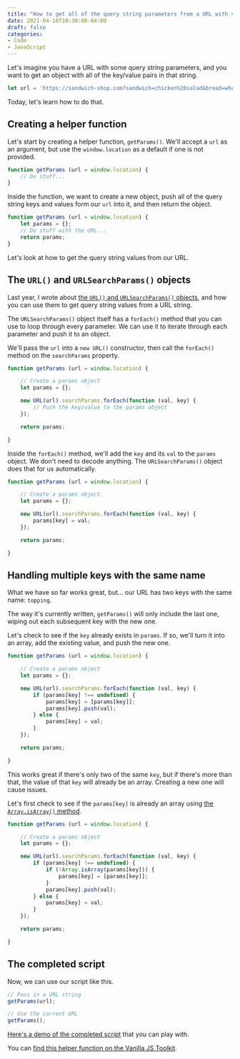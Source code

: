 ```yaml
---
title: "How to get all of the query string parameters from a URL with vanilla JS"
date: 2021-04-16T10:30:00-04:00
draft: false
categories:
- Code
- JavaScript
---
```


Let's imagine you have a URL with some query string parameters, and you want to get an object with all of the key/value pairs in that string.

```js
let url = 'https://sandwich-shop.com?sandwich=chicken%20salad&bread=wheat&topping=tomato&topping=spicy+mayo';
```

Today, let's learn how to do that.

## Creating a helper function

Let's start by creating a helper function, `getParams()`. We'll accept a `url` as an argument, but use the `window.location` as a default if one is not provided.

```js
function getParams (url = window.location) {
	// Do stuff...
}
```

Inside the function, we want to create a new object, push all of the query string keys and values form our `url` into it, and then return the object.

```js
function getParams (url = window.location) {
	let params = {};
	// Do stuff with the URL...
	return params;
}
```

Let's look at how to get the query string values from our URL.

## The `URL()` and `URLSearchParams()` objects

Last year, I wrote about [the `URL()` and `URLSearchParams()` objects](/getting-values-from-a-url-with-vanilla-js/), and how you can use them to get query string values from a URL string.

The `URLSearchParams()` object itself has a `forEach()` method that you can use to loop through every parameter. We can use it to iterate through each parameter and push it to an object.

We'll pass the `url` into a `new URL()` constructor, then call the `forEach()` method on the `searchParams` property.

```js
function getParams (url = window.location) {

	// Create a params object
	let params = {};

	new URL(url).searchParams.forEach(function (val, key) {
		// Push the key/value to the params object
	});

	return params;

}
```

Inside the `forEach()` method, we'll add the `key` and its `val` to the `params` object. We don't need to decode anything. The `URLSearchParams()` object does that for us automatically.

```js
function getParams (url = window.location) {

	// Create a params object
	let params = {};

	new URL(url).searchParams.forEach(function (val, key) {
		params[key] = val;
	});

	return params;

}
```

## Handling multiple keys with the same name

What we have so far works great, but... our URL has two keys with the same name: `topping`.

The way it's currently written, `getParams()` will only include the last one, wiping out each subsequent key with the new one.

Let's check to see if the `key` already exists in `params`. If so, we'll turn it into an array, add the existing value, and push the new one.

```js
function getParams (url = window.location) {

	// Create a params object
	let params = {};

	new URL(url).searchParams.forEach(function (val, key) {
		if (params[key] !== undefined) {
			params[key] = [params[key]];
			params[key].push(val);
		} else {
			params[key] = val;
		}
	});

	return params;

}
```

This works great if there's only two of the same `key`, but if there's more than that, the value of that `key` will already be an array. Creating a new one will cause issues.

Let's first check to see if the `params[key]` is already an array using [the `Array.isArray()` method](/the-array.isarray-method-in-vanilla-js/).

```js
function getParams (url = window.location) {

	// Create a params object
	let params = {};

	new URL(url).searchParams.forEach(function (val, key) {
		if (params[key] !== undefined) {
			if (!Array.isArray(params[key])) {
				params[key] = [params[key]];
			}
			params[key].push(val);
		} else {
			params[key] = val;
		}
	});

	return params;

}
```

## The completed script

Now, we can use our script like this.

```js
// Pass in a URL string
getParams(url);

// Use the current URL
getParams();
```

[Here's a demo of the completed script](https://codepen.io/cferdinandi/pen/PVwwpZ) that you can play with.

You can [find this helper function on the Vanilla JS Toolkit](https://vanillajstoolkit.com/helpers/getparams/).